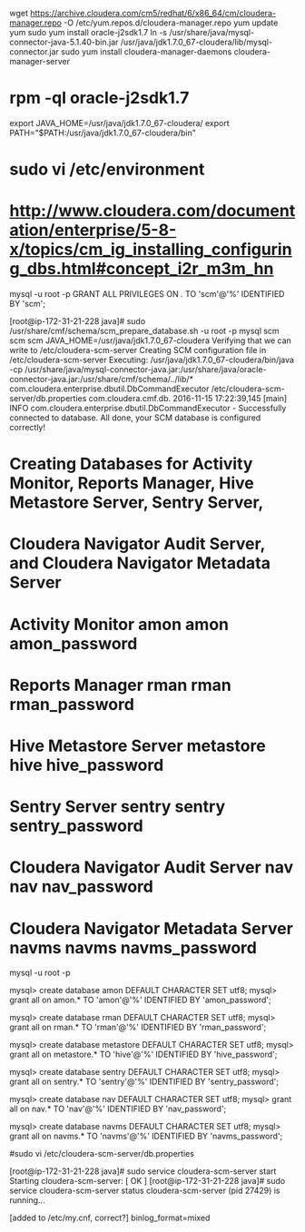 
wget https://archive.cloudera.com/cm5/redhat/6/x86_64/cm/cloudera-manager.repo -O  /etc/yum.repos.d/cloudera-manager.repo
yum update yum
sudo yum install oracle-j2sdk1.7
ln -s /usr/share/java/mysql-connector-java-5.1.40-bin.jar /usr/java/jdk1.7.0_67-cloudera/lib/mysql-connector.jar
sudo yum install cloudera-manager-daemons cloudera-manager-server


# rpm -ql oracle-j2sdk1.7
export JAVA_HOME=/usr/java/jdk1.7.0_67-cloudera/
export PATH="$PATH:/usr/java/jdk1.7.0_67-cloudera/bin"
# sudo vi /etc/environment

# http://www.cloudera.com/documentation/enterprise/5-8-x/topics/cm_ig_installing_configuring_dbs.html#concept_i2r_m3m_hn
mysql -u root -p
GRANT ALL PRIVILEGES ON *.* TO 'scm'@'%' IDENTIFIED BY 'scm';

[root@ip-172-31-21-228 java]# sudo /usr/share/cmf/schema/scm_prepare_database.sh -u root -p mysql scm scm scm
JAVA_HOME=/usr/java/jdk1.7.0_67-cloudera
Verifying that we can write to /etc/cloudera-scm-server
Creating SCM configuration file in /etc/cloudera-scm-server
Executing:  /usr/java/jdk1.7.0_67-cloudera/bin/java -cp /usr/share/java/mysql-connector-java.jar:/usr/share/java/oracle-connector-java.jar:/usr/share/cmf/schema/../lib/* com.cloudera.enterprise.dbutil.DbCommandExecutor /etc/cloudera-scm-server/db.properties com.cloudera.cmf.db.
2016-11-15 17:22:39,145 [main] INFO  com.cloudera.enterprise.dbutil.DbCommandExecutor  - Successfully connected to database.
All done, your SCM database is configured correctly!

# Creating Databases for Activity Monitor, Reports Manager, Hive Metastore Server, Sentry Server, 
# Cloudera Navigator Audit Server, and Cloudera Navigator Metadata Server

# Activity Monitor                    amon        amon    amon_password
# Reports Manager                     rman        rman    rman_password
# Hive Metastore Server               metastore   hive    hive_password
# Sentry Server                       sentry      sentry  sentry_password
# Cloudera Navigator Audit Server     nav         nav     nav_password
# Cloudera Navigator Metadata Server  navms       navms   navms_password

mysql -u root -p

mysql> create database amon DEFAULT CHARACTER SET utf8;
mysql> grant all on amon.* TO 'amon'@'%' IDENTIFIED BY 'amon_password';

mysql> create database rman DEFAULT CHARACTER SET utf8;
mysql> grant all on rman.* TO 'rman'@'%' IDENTIFIED BY 'rman_password';

mysql> create database metastore DEFAULT CHARACTER SET utf8;
mysql> grant all on metastore.* TO 'hive'@'%' IDENTIFIED BY 'hive_password';

mysql> create database sentry DEFAULT CHARACTER SET utf8;
mysql> grant all on sentry.* TO 'sentry'@'%' IDENTIFIED BY 'sentry_password';

mysql> create database nav DEFAULT CHARACTER SET utf8;
mysql> grant all on nav.* TO 'nav'@'%' IDENTIFIED BY 'nav_password';

mysql> create database navms DEFAULT CHARACTER SET utf8;
mysql> grant all on navms.* TO 'navms'@'%' IDENTIFIED BY 'navms_password';

#sudo vi /etc/cloudera-scm-server/db.properties

[root@ip-172-31-21-228 java]# sudo service cloudera-scm-server start
Starting cloudera-scm-server:                              [  OK  ]
[root@ip-172-31-21-228 java]# sudo service cloudera-scm-server status
cloudera-scm-server (pid  27429) is running...

[added to /etc/my.cnf, correct?]
binlog_format=mixed


